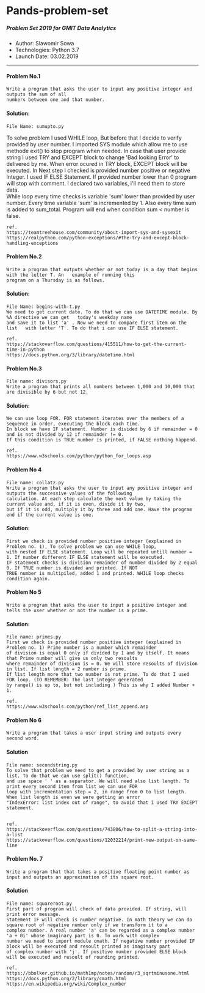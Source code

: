 # Pands-problem-set

##### Problem Set 2019 for GMIT Data Analytics 

* Author: Slawomir Sowa
* Technologies: Python 3.7
* Launch Date: 03.02.2019
---

#### Problem No.1 

    Write a program that asks the user to input any positive integer and outputs the sum of all  
    numbers between one and that number.

#### Solution:
    File Name: sumupto.py 
To solve problem I used WHILE loop, But before that I decide to verify provided by user   number. I imported SYS module which 
allow me to use methode exit() to stop program when   needed. In case that user provide string I used TRY and EXCEPT block to 
change 'Bad looking Error' to delivered by me. When error ocured in TRY block, EXCEPT block will be executed. In Next step I 
checked is provided number positive or negative Integer. I used IF ELSE   Statement. If provided number lower than 0 program will 
stop with comment. I declared two variables, i'll need them to store data.  
While loop every time checks is variable 'sum' lower than provided by user number. Every time   variable 'sum' is incremented by 1.
Also every time sum is added to sum_total. Program will   end when condition sum < number is false.   
    
    ref.
    https://teamtreehouse.com/community/about-import-sys-and-sysexit
    https://realpython.com/python-exceptions/#the-try-and-except-block-handling-exceptions

#### Problem No.2 
    Write a program that outputs whether or not today is a day that begins with the letter T. An   example of running this 
    program on a Thursday is as follows.

#### Solution:
    File Name: begins-with-t.py  
    We need to get current date. To do that we can use DATETIME module. By %A directive we can get   today's weekday name 
    and save it to list 'a' . Now we need to compare first item on the list   with letter 'T'. To do that i can use IF ELSE statement.    

    ref.
    https://stackoverflow.com/questions/415511/how-to-get-the-current-time-in-python 
    https://docs.python.org/3/library/datetime.html

#### Problem No.3
    File name: divisors.py
    Write a program that prints all numbers between 1,000 and 10,000 that are divisible by 6 but not 12.

#### Solution:
    We can use loop FOR. FOR statement iterates over the members of a sequence in order, executing the block each time.
    In block we have IF statement. Number is divided by 6 if remainder = 0 and is not divided by 12 if remainder != 0. 
    If this condition is TRUE number is printed, if FALSE nothing happend. 
    
    ref.
    https://www.w3schools.com/python/python_for_loops.asp

#### Problem No 4
    File name: collatz.py
    Write a program that asks the user to input any positive integer and outputs the successive values of the following 
    calculation. At each step calculate the next value by taking the current value and, if it is even, divide it by two,
    but if it is odd, multiply it by three and add one. Have the program end if the current value is one.

#### Solution:
    First we check is provided number positive integer (explained in Problem no. 1), To solve problem we can use WHILE loop, 
    with nested IF ELSE statement. Loop will be repeated untill number = 1. If number different IF ELSE statement will be executed. 
    IF statement checks is division remainder of number divided by 2 equal 0. If TRUE number is divided and printed. If NOT 
    TRUE number is multipiled, added 1 and printed. WHILE loop checks condition again.

#### Problem No 5
    Write a program that asks the user to input a positive integer and tells the user whether or not the number is a prime.

#### Solution:
    File name: primes.py
    First we check is provided number positive integer (explained in Problem no. 1) Prime number is a number which remainder 
    of division is equal 0 only if divided by 1 and by itself. It means that Prime number will give us only two resoults 
    where remainder of division is = 0. We will store resoults of division in list. If list length = 2 number is prime. 
    If list length more that two number is not prime. To do that I used FOR loop. (TO REMEMBER: The last integer generated 
    by range() is up to, but not including ) This is why I added Number + 1.
    
    ref.
    https://www.w3schools.com/python/ref_list_append.asp


#### Problem No 6
    Write a program that takes a user input string and outputs every second word.
        
#### Solution
    File name: secondstring.py
    To solve that problem we need to get a provided by user string as a list. To do that we can use split() function, 
    and use space ' ' as a separator. We will need also list length. To print every second item from list we can use FOR 
    loop with incrementation step = 2, in range from 0 to list length. When list length is even we were getting an error 
    "IndexError: list index out of range", to avoid that i Used TRY EXCEPT statement.
    

    ref.
    https://stackoverflow.com/questions/743806/how-to-split-a-string-into-a-list
    https://stackoverflow.com/questions/12032214/print-new-output-on-same-line

#### Problem No. 7
    Write a program that that takes a positive floating point number as input and outputs an approximation of its square root.

#### Solution
    File name: squareroot.py 
    First part of program will check of data provided. If string, will print error message. 
    Statement IF will check is number negative. In math theory we can do square root of negative number only if we transform it to a
    complex number. A real number 'a' can be regarded as a complex number 'a + 0i' whose imaginary part is 0. To work with complex 
    number we need to import module cmath. If negative number provided IF block will be executed and resoult printed as imaginary part
    of complex number with 'j'. If positive number provided ELSE block will be executed and resoult of rounding printed.   

    ref.
    https://bbolker.github.io/math1mp/notes/random/r3_sqrtminusone.html
    https://docs.python.org/2/library/cmath.html
    https://en.wikipedia.org/wiki/Complex_number
